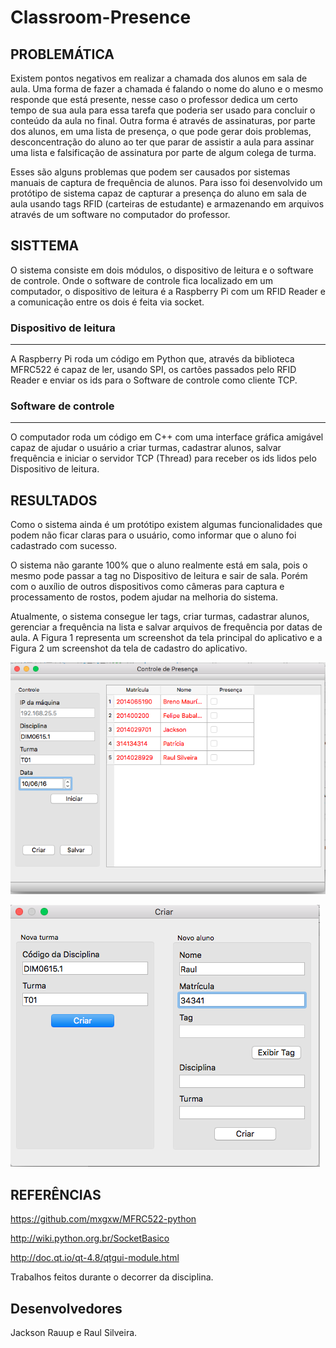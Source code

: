 # Classroom-Presence

## PROBLEMÁTICA

Existem pontos negativos em realizar a chamada dos alunos em sala de aula. Uma forma de fazer a chamada é falando o nome do aluno e o mesmo responde que está presente, nesse caso o professor dedica um certo tempo de sua aula para essa tarefa que poderia ser usado para concluir o conteúdo da aula no final. Outra forma é através de assinaturas, por parte dos alunos, em uma lista de presença, o que pode gerar dois problemas, desconcentração do aluno ao ter que parar de assistir a aula para assinar uma lista e falsificação de assinatura por parte de algum colega de turma.

Esses são alguns problemas que podem ser causados por sistemas manuais de captura de frequência de alunos. Para isso foi desenvolvido um protótipo de sistema capaz de capturar a presença do aluno em sala de aula usando tags RFID (carteiras de estudante) e armazenando em arquivos através de um software no computador do professor.

## SISTTEMA

O sistema consiste em dois módulos, o dispositivo de leitura e o software de controle. Onde o software de controle fica localizado em um computador, o dispositivo de leitura é a Raspberry Pi com um RFID Reader e a comunicação entre os dois é feita via socket.

### Dispositivo de leitura
***
A Raspberry Pi roda um código em Python que, através da biblioteca MFRC522 é capaz de ler, usando SPI, os cartões passados pelo RFID Reader e enviar os ids para o Software de controle como cliente TCP.

### Software de controle
***
O computador roda um código em C++ com uma interface gráfica amigável capaz de ajudar o usuário a criar turmas, cadastrar alunos, salvar frequência e iniciar o servidor TCP (Thread) para receber os ids lidos pelo Dispositivo de leitura.

## RESULTADOS

Como o sistema ainda é um protótipo existem algumas funcionalidades que podem não ficar claras para o usuário, como informar que o aluno foi cadastrado com sucesso.

O sistema não garante 100% que o aluno realmente está em sala, pois o mesmo pode passar a tag no Dispositivo de leitura e sair de sala. Porém com o auxílio de outros dispositivos como câmeras para captura e processamento de rostos, podem ajudar na melhoria do sistema.

Atualmente, o sistema consegue ler tags, criar turmas, cadastrar alunos, gerenciar a frequência na lista e salvar arquivos de frequência por datas de aula. A Figura 1 representa um screenshot da tela principal do aplicativo e a Figura 2 um screenshot da tela de cadastro do aplicativo.

![Time](Tela_pincipal.png?raw=true "Tela pincipal.")


![Time](Tela_de_cadastro.png?raw=true "Tela de cadastro.")

## REFERÊNCIAS

https://github.com/mxgxw/MFRC522-python

http://wiki.python.org.br/SocketBasico

http://doc.qt.io/qt-4.8/qtgui-module.html

Trabalhos feitos durante o decorrer da disciplina.


## Desenvolvedores

Jackson Rauup e Raul Silveira.

